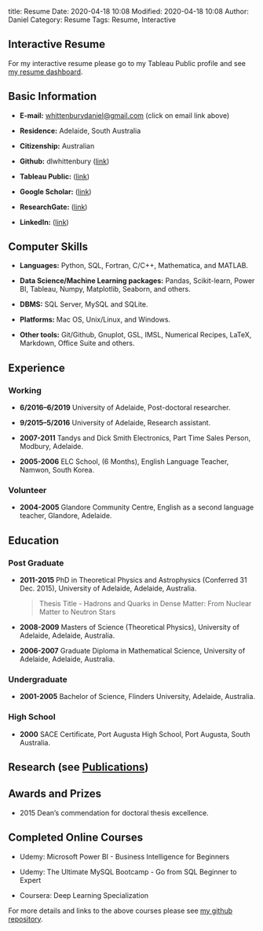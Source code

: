 title: Resume
Date: 2020-04-18 10:08
Modified: 2020-04-18 10:08
Author: Daniel
Category: Resume
Tags: Resume, Interactive


## Interactive Resume

For my interactive resume please go to my Tableau Public profile and see [my resume dashboard](https://public.tableau.com/profile/daniel.whittenbury#!/vizhome/dlwhittenbury_Interactive_Resume/CVDashboard).
<!-- The first one is the one that works -->
<!--
<iframe src="https://public.tableau.com/views/dlwhittenbury_Interactive_Resume/CVDashboard?:embed=y&:display_count=yes&:toolbar=no" width="100%" height="850" seamless frameborder="0"></iframe> -->


<!-- <center><iframe src="https://public.tableau.com/views/ChinesePod_Dashboard/Dashboard1?:embed=y&:display_count=yes&:toolbar=no" width="1600" height="1000" frameborder="0"></iframe></center> -->

## Basic Information

- **E-mail:** whittenburydaniel@gmail.com (click on email link above)

- **Residence:** Adelaide, South Australia

- **Citizenship:** Australian

- **Github:** dlwhittenbury ([link](https://github.com/dlwhittenbury))

- **Tableau Public:** ([link](https://public.tableau.com/profile/daniel.whittenbury#!/?newProfile=&activeTab=0))

- **Google Scholar:** ([link](https://scholar.google.com/citations?user=3m-Rd7oAAAAJ&hl=en))

- **ResearchGate:** ([link](https://www.researchgate.net/profile/Daniel_Whittenbury))

- **LinkedIn:** ([link](https://www.linkedin.com/in/daniel-whittenbury-44235a155/))

## Computer Skills

- **Languages:** Python, SQL, Fortran, C/C++, Mathematica, and MATLAB.

- **Data Science/Machine Learning packages:** Pandas, Scikit-learn, Power BI, Tableau, Numpy, Matplotlib, Seaborn, and others.

- **DBMS:** SQL Server, MySQL and SQLite.

- **Platforms:** Mac OS, Unix/Linux, and Windows.

- **Other tools:** Git/Github, Gnuplot, GSL, IMSL, Numerical Recipes, LaTeX, Markdown, Office Suite and others.

## Experience

### Working

- **6/2016–6/2019** University of Adelaide, Post-doctoral researcher.

- **9/2015–5/2016** University of Adelaide, Research assistant.

- **2007-2011** Tandys and Dick Smith Electronics, Part Time Sales Person, Modbury, Adelaide.

- **2005-2006** ELC School, (6 Months), English Language Teacher, Namwon, South Korea.


### Volunteer

- **2004-2005** Glandore Community Centre, English as a second language teacher, Glandore, Adelaide.

## Education

### Post Graduate

- **2011-2015** PhD in Theoretical Physics and Astrophysics (Conferred 31 Dec. 2015), University of Adelaide, Adelaide, Australia.

  > Thesis Title - Hadrons and Quarks in Dense Matter: From Nuclear Matter to Neutron Stars

- **2008-2009** Masters of Science (Theoretical Physics), University of Adelaide, Adelaide, Australia.

- **2006-2007** Graduate Diploma in Mathematical Science, University of Adelaide, Adelaide, Australia.

### Undergraduate

- **2001-2005** Bachelor of Science, Flinders University, Adelaide, Australia.

### High School

- **2000** SACE Certificate, Port Augusta High School, Port Augusta, South Australia.

## Research (see [Publications](pages/publications.html))

## Awards and Prizes

- 2015 Dean’s commendation for doctoral thesis excellence.

## Completed Online Courses

- Udemy: Microsoft Power BI - Business Intelligence for Beginners

- Udemy: The Ultimate MySQL Bootcamp - Go from SQL Beginner to Expert

- Coursera: Deep Learning Specialization

For more details and links to the above courses please see [my github repository](https://github.com/dlwhittenbury/Online_Course_Certificates).
